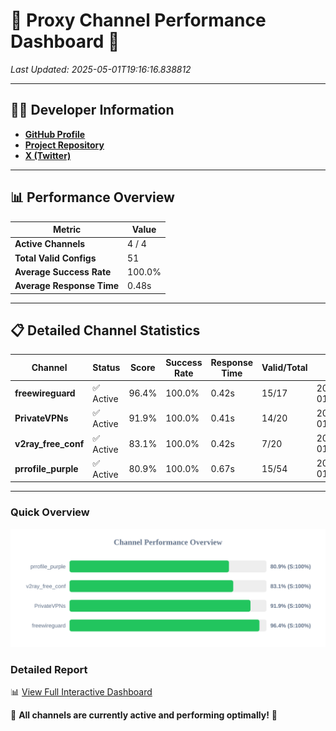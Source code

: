 # 🌟 Proxy Channel Performance Dashboard 🌟

_Last Updated: 2025-05-01T19:16:16.838812_

---

## 👩‍💻 Developer Information

- **[GitHub Profile](https://github.com/4n0nymou3)**  
- **[Project Repository](https://github.com/4n0nymou3/multi-proxy-config-fetcher)**  
- **[X (Twitter)](https://x.com/4n0nymou3)**  

---

## 📊 Performance Overview

| Metric                | Value       |
|-----------------------|-------------|
| **Active Channels**   | 4 / 4       |
| **Total Valid Configs** | 51          |
| **Average Success Rate** | 100.0%      |
| **Average Response Time** | 0.48s       |

---

## 📋 Detailed Channel Statistics

| Channel          | Status     | Score  | Success Rate | Response Time | Valid/Total | Last Success               |
|------------------|------------|--------|--------------|---------------|-------------|----------------------------|
| **freewireguard**  | ✅ Active  | 96.4%  | 100.0% | 0.42s         | 15/17       | 2025-05-01T19:16:16.837134 |
| **PrivateVPNs**  | ✅ Active  | 91.9%  | 100.0% | 0.41s         | 14/20       | 2025-05-01T19:16:16.386285 |
| **v2ray_free_conf**  | ✅ Active  | 83.1%  | 100.0% | 0.42s         | 7/20       | 2025-05-01T19:16:15.941987 |
| **prrofile_purple**  | ✅ Active  | 80.9%  | 100.0% | 0.67s         | 15/54       | 2025-05-01T19:16:15.464167 |

---

### Quick Overview
<div align="center">
  <a href="https://raw.githubusercontent.com/nullluser/NullRepo/refs/heads/main/assets/channel_stats_chart.svg">
    <img src="https://raw.githubusercontent.com/nullluser/NullRepo/refs/heads/main/assets/channel_stats_chart.svg" alt="Source Performance Statistics" width="800">
  </a>
</div>

### Detailed Report
📊 [View Full Interactive Dashboard](https://htmlpreview.github.io/?https://github.com/nullluser/NullRepo/blob/main/assets/performance_report.html)

🎉 **All channels are currently active and performing optimally!** 🎉
